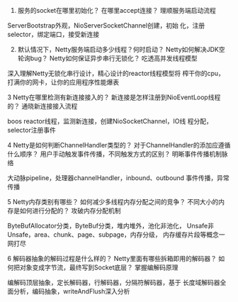 

1. 服务的socket在哪里初始化？
在哪里accept连接？
理顺服务端启动流程

ServerBootstrap外观，NioServerSocketChannel创建，初始
化，注册selector，绑定端口，接受新连接

2. 默认情况下，Netty服务端启动多少线程？何时启动？
Netty如何解决JDK空轮询bug？
Netty如何保证异步串行无锁化？
吃透高并发线程模型

深入理解Netty无锁化串行设计，精心设计的reactor线程模型将
榨干你的cpu，打满你的网卡，让你的应用程序性能爆表

3
Netty在哪里检测有新连接接入的？
新连接是怎样注册到NioEventLoop线程的？
通晓新连接接入流程

boos reactor线程，监测新连接，创建NioSocketChannel，IO线
程分配，selector注册事件

4
Netty是如何判断ChannelHandler类型的？
对于ChannelHandler的添加应遵循什么顺序？
用户手动触发事件传播，不同触发方式的区别？
明晰事件传播机制脉络

大动脉pipeline，处理器channelHandler，inbound、outbound
事件传播，异常传播

5
Netty内存类别有哪些？
如何减少多线程内存分配之间的竞争？
不同大小的内存是如何进行分配的？
攻破内存分配机制

ByteBufAllocator分类，ByteBuf分类，堆内堆外，池化非池化，
Unsafe非Unsafe，area、chunk、page、subpage，内存分级，
内存缓存片段等概念一网打尽

6
解码器抽象的解码过程是什么样的？
Netty里面有哪些拆箱即用的解码器？
如何把对象变成字节流，最终写到Socket底层？
掌握编解码原理

编解码顶层抽象，定长解码器，行解码器，分隔符解码器，基于
长度域解码器全面分析，编码抽象，writeAndFlush深入分析
